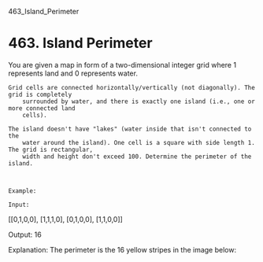 463_Island_Perimeter
# 463. Island Perimeter

You are given a map in form of a two-dimensional integer grid where 1 represents land and 0
        represents water.

    Grid cells are connected horizontally/vertically (not diagonally). The grid is completely
        surrounded by water, and there is exactly one island (i.e., one or more connected land
        cells).

    The island doesn't have "lakes" (water inside that isn't connected to the
        water around the island). One cell is a square with side length 1. The grid is rectangular,
        width and height don't exceed 100. Determine the perimeter of the island.

     

    Example:

    Input:
[[0,1,0,0],
 [1,1,1,0],
 [0,1,0,0],
 [1,1,0,0]]

Output: 16

Explanation: The perimeter is the 16 yellow stripes in the image below: